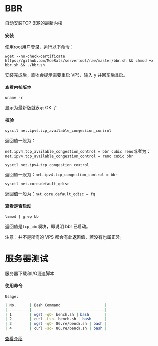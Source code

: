 # BBR
自动安装TCP BBR的最新内核

#### 安装
使用root用户登录，运行以下命令：
```
wget --no-check-certificate https://github.com/MoeRats/servertool/raw/master/bbr.sh && chmod +x bbr.sh && ./bbr.sh
```
安装完成后，脚本会提示需要重启 VPS，输入 y 并回车后重启。

#### 查看内核版本

```
uname -r
```
显示为最新版就表示 OK 了

#### 校验
```
sysctl net.ipv4.tcp_available_congestion_control
```
返回值一般为：

`net.ipv4.tcp_available_congestion_control = bbr cubic reno`或者为：`net.ipv4.tcp_available_congestion_control = reno cubic bbr`


```
sysctl net.ipv4.tcp_congestion_control
```
返回值一般为：`net.ipv4.tcp_congestion_control = bbr`

```
sysctl net.core.default_qdisc
```
返回值一般为：`net.core.default_qdisc = fq`


#### 查看是否启动
```
lsmod | grep bbr
```
返回值是`tcp_bbr`模块，即说明 bbr 已启动。

注意：并不是所有的 VPS 都会有此返回值，若没有也属正常。


# 服务器测试
服务器下载和I/O测速脚本

#### 使用命令
```bash
Usage:

| No.      | Bash Command                    |
|----------|---------------------------------|
| 1        | wget -qO- bench.sh | bash       |
| 2        | curl -Lso- bench.sh | bash      |
| 3        | wget -qO- 86.re/bench.sh | bash |
| 4        | curl -so- 86.re/bench.sh | bash |
```

[查看介绍](https://github.com/quniu/tool/wiki/bench%E6%B5%8B%E8%AF%95%E8%84%9A%E6%9C%AC%E4%BB%8B%E7%BB%8D)


